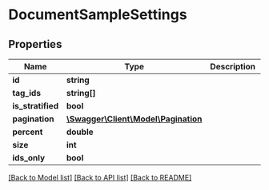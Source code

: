 # DocumentSampleSettings

## Properties
Name | Type | Description | Notes
------------ | ------------- | ------------- | -------------
**id** | **string** |  | 
**tag_ids** | **string[]** |  | [optional] 
**is_stratified** | **bool** |  | [optional] 
**pagination** | [**\Swagger\Client\Model\Pagination**](Pagination.md) |  | 
**percent** | **double** |  | [optional] 
**size** | **int** |  | [optional] 
**ids_only** | **bool** |  | [optional] 


[[Back to Model list]](../README.md#documentation-for-models) [[Back to API list]](../README.md#documentation-for-api-endpoints) [[Back to README]](../README.md)


